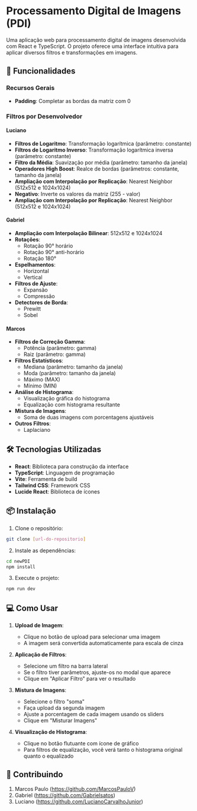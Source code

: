 # Processamento Digital de Imagens (PDI)

Uma aplicação web para processamento digital de imagens desenvolvida com React e TypeScript. O projeto oferece uma interface intuitiva para aplicar diversos filtros e transformações em imagens.

## 🚀 Funcionalidades

### Recursos Gerais
- **Padding**: Completar as bordas da matriz com 0

### Filtros por Desenvolvedor

#### Luciano
- **Filtros de Logaritmo**: Transformação logarítmica (parâmetro: constante)
- **Filtros de Logaritmo Inverso**: Transformação logarítmica inversa (parâmetro: constante)
- **Filtro da Média**: Suavização por média (parâmetro: tamanho da janela)
- **Operadores High Boost**: Realce de bordas (parâmetros: constante, tamanho da janela)
- **Ampliação com Interpolação por Replicação**: Nearest Neighbor (512x512 e 1024x1024)
- **Negativo**: Inverte os valores da matriz (255 - valor)
- **Ampliação com Interpolação por Replicação**: Nearest Neighbor (512x512 e 1024x1024)
#### Gabriel

- **Ampliação com Interpolação Bilinear**: 512x512 e 1024x1024
- **Rotações**:
  - Rotação 90° horário
  - Rotação 90° anti-horário
  - Rotação 180°
- **Espelhamentos**:
  - Horizontal
  - Vertical
- **Filtros de Ajuste**:
  - Expansão
  - Compressão
- **Detectores de Borda**:
  - Prewitt
  - Sobel

#### Marcos
- **Filtros de Correção Gamma**:
  - Potência (parâmetro: gamma)
  - Raiz (parâmetro: gamma)
- **Filtros Estatísticos**:
  - Mediana (parâmetro: tamanho da janela)
  - Moda (parâmetro: tamanho da janela)
  - Máximo (MAX)
  - Mínimo (MIN)
- **Análise de Histograma**:
  - Visualização gráfica do histograma
  - Equalização com histograma resultante
- **Mistura de Imagens**:
  - Soma de duas imagens com porcentagens ajustáveis
- **Outros Filtros**:
  - Laplaciano

## 🛠️ Tecnologias Utilizadas

- **React**: Biblioteca para construção da interface
- **TypeScript**: Linguagem de programação
- **Vite**: Ferramenta de build
- **Tailwind CSS**: Framework CSS
- **Lucide React**: Biblioteca de ícones

## 📦 Instalação

1. Clone o repositório:
```bash
git clone [url-do-repositorio]
```

2. Instale as dependências:
```bash
cd newPDI
npm install
```

3. Execute o projeto:
```bash
npm run dev
```

## 💻 Como Usar

1. **Upload de Imagem**:
   - Clique no botão de upload para selecionar uma imagem
   - A imagem será convertida automaticamente para escala de cinza

2. **Aplicação de Filtros**:
   - Selecione um filtro na barra lateral
   - Se o filtro tiver parâmetros, ajuste-os no modal que aparece
   - Clique em "Aplicar Filtro" para ver o resultado

3. **Mistura de Imagens**:
   - Selecione o filtro "soma"
   - Faça upload da segunda imagem
   - Ajuste a porcentagem de cada imagem usando os sliders
   - Clique em "Misturar Imagens"

4. **Visualização de Histograma**:
   - Clique no botão flutuante com ícone de gráfico
   - Para filtros de equalização, você verá tanto o histograma original quanto o equalizado

## 🤝 Contribuindo

1. Marcos Paulo (https://github.com/MarcosPauloV)
2. Gabriel (https://github.com/Gabrielsatos)
3. Luciano (https://github.com/LucianoCarvalhoJunior)
